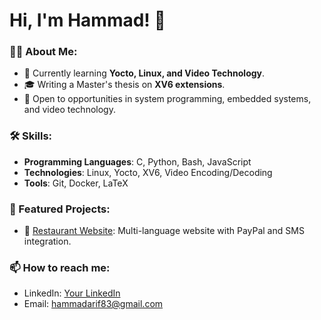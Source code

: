 # Hi, I'm Hammad! 👋

### 👨‍💻 About Me:
- 🌱 Currently learning **Yocto, Linux, and Video Technology**.
- 🎓 Writing a Master's thesis on **XV6 extensions**.
- 💼 Open to opportunities in system programming, embedded systems, and video technology.

### 🛠️ Skills:
- **Programming Languages**: C, Python, Bash, JavaScript
- **Technologies**: Linux, Yocto, XV6, Video Encoding/Decoding
- **Tools**: Git, Docker, LaTeX

### 📂 Featured Projects:
<!-- 🚀 [XV6 Extensions](https://github.com/hammadarif/Extended-Version-of-Xv6.git): Integrating and designing drivers for XV6.-->
- 🍴 [Restaurant Website](https://essencityh.com): Multi-language website with PayPal and SMS integration.

### 📫 How to reach me:
- LinkedIn: [Your LinkedIn](https://linkedin.com/in/hammadarif)
- Email: hammadarif83@gmail.com
<!--
**hammadarif/hammadarif** is a ✨ _special_ ✨ repository because its `README.md` (this file) appears on your GitHub profile.

Here are some ideas to get you started:

- 🔭 I’m currently working on ...
- 🌱 I’m currently learning ...
- 👯 I’m looking to collaborate on ...
- 🤔 I’m looking for help with ...
- 💬 Ask me about ...
- 📫 How to reach me: ...
- 😄 Pronouns: ...
- ⚡ Fun fact: ...
-->
